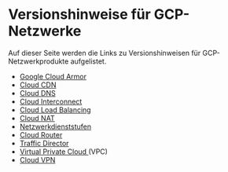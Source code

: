 #  Versionshinweise für GCP-Netzwerke

Auf dieser Seite werden die Links zu Versionshinweisen für GCP-
Netzwerkprodukte aufgelistet.

  * [ Google Cloud Armor ](https://cloud.google.com/armor/docs/release-notes?hl=de)
  * [ Cloud CDN ](https://cloud.google.com/cdn/docs/release-notes?hl=de)
  * [ Cloud DNS ](https://cloud.google.com/dns/docs/release-notes?hl=de)
  * [ Cloud Interconnect ](https://cloud.google.com/interconnect/docs/release-notes?hl=de)
  * [ Cloud Load Balancing ](https://cloud.google.com/load-balancing/docs/release-notes?hl=de)
  * [ Cloud NAT ](https://cloud.google.com/nat/docs/release-notes?hl=de)
  * [ Netzwerkdienststufen ](https://cloud.google.com/network-tiers/docs/release-notes?hl=de)
  * [ Cloud Router ](https://cloud.google.com/router/docs/release-notes?hl=de)
  * [ Traffic Director ](https://cloud.google.com/traffic-director/docs/release-notes?hl=de)
  * [ Virtual Private Cloud ](https://cloud.google.com/vpc/docs/release-notes?hl=de) (VPC) 
  * [ Cloud VPN ](https://cloud.google.com/vpn/docs/resources/release-notes?hl=de)

